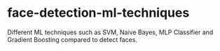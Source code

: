 # face-detection-ml-techniques
Different ML techniques such as SVM, Naive Bayes, MLP Classifier and Gradient Boosting compared to detect faces. 
